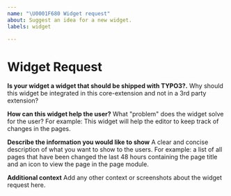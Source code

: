 ```yaml
---
name: "\U0001F680 Widget request"
about: Suggest an idea for a new widget.
labels: widget

---
```


# Widget Request

**Is your widget a widget that should be shipped with TYPO3?.**
Why should this widget be integrated in this core-extension and not in a 3rd party extension?

**How can this widget help the user?**
What "problem" does the widget solve for the user? For example: This widget will help the editor to keep track of changes in the pages.

**Describe the information you would like to show**
A clear and concise description of what you want to show to the users. For example: a list of all pages that have been changed the last 48 hours containing the page title and an icon to view the page in the page module.

**Additional context**
Add any other context or screenshots about the widget request here.
